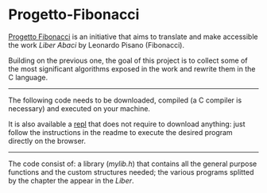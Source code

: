 # Progetto-Fibonacci

[Progetto Fibonacci](https://www.progettofibonacci.it/) is an initiative that aims to translate and make accessible the work _Liber Abaci_ by Leonardo Pisano (Fibonacci).

Building on the previous one, the goal of this project is to collect some of the most significant algorithms exposed in the work and rewrite them in the C language.

---

The following code needs to be downloaded, compiled (a C compiler is necessary) and executed on your machine.

It is also available a [repl](https://replit.com/@HunterNise/Progetto-Fibonacci?v=1) that does not require to download anything: just follow the instructions in the readme to execute the desired program directly on the browser.

---

The code consist of: a library (_mylib.h_) that contains all the general purpose functions and the custom structures needed; the various programs splitted by the chapter the appear in the _Liber_.

